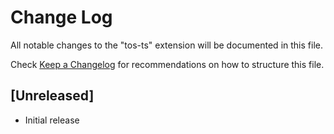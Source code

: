 # Change Log

All notable changes to the "tos-ts" extension will be documented in this file.

Check [Keep a Changelog](http://keepachangelog.com/) for recommendations on how to structure this file.

## [Unreleased]

- Initial release